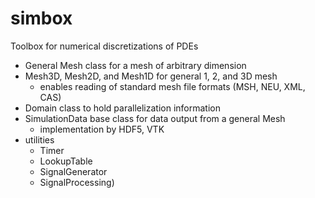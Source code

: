 # simbox
Toolbox for numerical discretizations of PDEs
* General Mesh class for a mesh of arbitrary dimension
* Mesh3D, Mesh2D, and Mesh1D for general 1, 2, and 3D mesh
	* enables reading of standard mesh file formats (MSH, NEU, XML, CAS)
* Domain class to hold parallelization information
* SimulationData base class for data output from a general Mesh
	* implementation by HDF5, VTK
* utilities
	* Timer
	* LookupTable
	* SignalGenerator
	* SignalProcessing)
